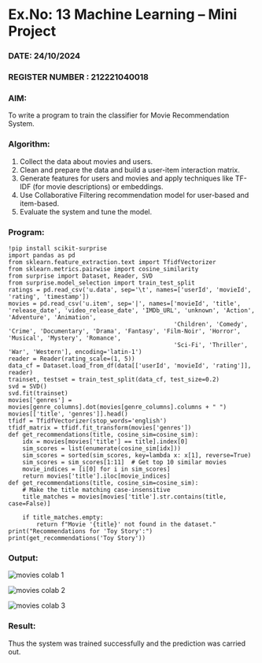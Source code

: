 # Ex.No: 13 Machine Learning – Mini Project
### DATE:  24/10/2024                                                            
### REGISTER NUMBER : 212221040018
### AIM: 
To write a program to train the classifier for Movie Recommendation System.
###  Algorithm:
1. Collect the data about movies and users.
2. Clean and prepare the data and build a user-item interaction matrix.
3. Generate features for users and movies and apply techniques like TF-IDF (for movie descriptions) or embeddings.
4. Use Collaborative Filtering recommendation model for user-based and item-based.
5. Evaluate the system and tune the model.

### Program:
```
!pip install scikit-surprise
import pandas as pd
from sklearn.feature_extraction.text import TfidfVectorizer
from sklearn.metrics.pairwise import cosine_similarity
from surprise import Dataset, Reader, SVD
from surprise.model_selection import train_test_split
ratings = pd.read_csv('u.data', sep='\t', names=['userId', 'movieId', 'rating', 'timestamp'])
movies = pd.read_csv('u.item', sep='|', names=['movieId', 'title', 'release_date', 'video_release_date', 'IMDb_URL', 'unknown', 'Action', 'Adventure', 'Animation',
                                               'Children', 'Comedy', 'Crime', 'Documentary', 'Drama', 'Fantasy', 'Film-Noir', 'Horror', 'Musical', 'Mystery', 'Romance',
                                               'Sci-Fi', 'Thriller', 'War', 'Western'], encoding='latin-1')
reader = Reader(rating_scale=(1, 5))
data_cf = Dataset.load_from_df(data[['userId', 'movieId', 'rating']], reader)
trainset, testset = train_test_split(data_cf, test_size=0.2)
svd = SVD()
svd.fit(trainset)
movies['genres'] = movies[genre_columns].dot(movies[genre_columns].columns + " ")
movies[['title', 'genres']].head()
tfidf = TfidfVectorizer(stop_words='english')
tfidf_matrix = tfidf.fit_transform(movies['genres'])
def get_recommendations(title, cosine_sim=cosine_sim):
    idx = movies[movies['title'] == title].index[0]
    sim_scores = list(enumerate(cosine_sim[idx]))
    sim_scores = sorted(sim_scores, key=lambda x: x[1], reverse=True)
    sim_scores = sim_scores[1:11]  # Get top 10 similar movies
    movie_indices = [i[0] for i in sim_scores]
    return movies['title'].iloc[movie_indices]
def get_recommendations(title, cosine_sim=cosine_sim):
    # Make the title matching case-insensitive
    title_matches = movies[movies['title'].str.contains(title, case=False)]

    if title_matches.empty:
        return f"Movie '{title}' not found in the dataset."
print("Recommendations for 'Toy Story':")
print(get_recommendations('Toy Story'))
```


### Output:
![movies colab 1](https://github.com/user-attachments/assets/b09f48ba-fbdc-408f-9237-c0b02ceafad8)

![movies colab 2](https://github.com/user-attachments/assets/a10db842-7c9e-4426-82ad-af61e1e1a48a)

![movies colab 3](https://github.com/user-attachments/assets/bd77a80a-e4e0-4d8c-bb78-d5cd89d10b22)


### Result:
Thus the system was trained successfully and the prediction was carried out.

